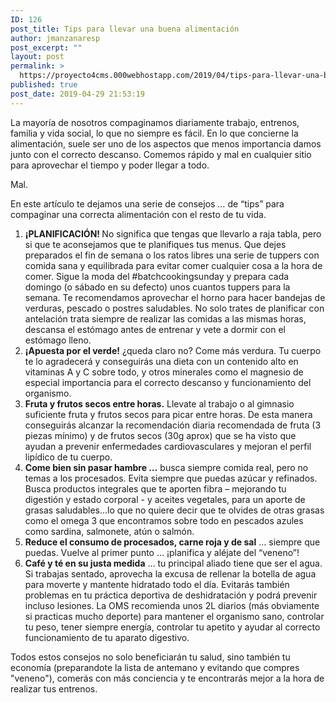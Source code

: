 ```yaml
---
ID: 126
post_title: Tips para llevar una buena alimentación
author: jmanzanaresp
post_excerpt: ""
layout: post
permalink: >
  https://proyecto4cms.000webhostapp.com/2019/04/tips-para-llevar-una-buena-alimentacion
published: true
post_date: 2019-04-29 21:53:19
---
```

<!-- wp:paragraph -->
<p>La mayoría de nosotros compaginamos diariamente trabajo, entrenos, 
familia y vida social, lo que no siempre es fácil. En lo que concierne 
la alimentación, suele ser uno de los aspectos que menos importancia 
damos junto con el correcto descanso. Comemos rápido y mal en cualquier 
sitio para aprovechar el tiempo y poder llegar a todo.</p>
<!-- /wp:paragraph -->

<!-- wp:paragraph -->
<p>Mal.</p>
<!-- /wp:paragraph -->

<!-- wp:paragraph -->
<p>En este artículo te dejamos una serie de consejos … de “tips” para compaginar una correcta alimentación con el resto de tu vida.</p>
<!-- /wp:paragraph -->

<!-- wp:list {"ordered":true} -->
<ol><li><strong>¡PLANIFICACIÓN! </strong>No significa que tengas que 
llevarlo a raja tabla, pero si que te aconsejamos que te planifiques tus
 menus. Que dejes preparados el fin de semana o los ratos libres una 
serie de tuppers con comida sana y equilibrada para evitar comer 
cualquier cosa a la hora de comer. Sigue la moda del #batchcookingsunday
 y prepara cada domingo (o sábado en su defecto) unos cuantos tuppers 
para la semana. Te recomendamos aprovechar el horno para hacer bandejas 
de verduras, pescado o postres saludables. No solo trates de planificar 
con antelación trata siempre de realizar las comidas a las mismas horas,
 descansa el estómago antes de entrenar y vete a dormir con el estómago 
lleno.</li><li><strong>¡Apuesta por el verde!</strong> ¿queda claro no? Come más 
verdura. Tu cuerpo te lo agradecerá y conseguirás una dieta con un 
contenido alto en vitaminas A y C sobre todo, y otros minerales como el 
magnesio de especial importancia para el correcto descanso y 
funcionamiento del organismo.</li><li><strong>Fruta y frutos secos entre horas.</strong> Llevate al 
trabajo o al gimnasio suficiente fruta y frutos secos para picar entre 
horas. De esta manera conseguirás alcanzar la recomendación diaria 
recomendada de fruta (3 piezas mínimo) y de frutos secos (30g aprox) que
 se ha visto que ayudan a prevenir enfermedades cardiovasculares y 
mejoran el perfil lipídico de tu cuerpo.</li><li><strong>Come bien sin pasar hambre …</strong> busca siempre comida 
real, pero no temas a los procesados. Evita siempre que puedas azúcar y 
refinados. Busca productos integrales que te aporten fibra – mejorando 
tu digestión y estado corporal - y aceites vegetales, para un aporte de 
grasas saludables…lo que no quiere decir que te olvides de otras grasas 
como el omega 3 que encontramos sobre todo en pescados azules como 
sardina, salmonete, atún o salmón.</li><li><strong>Reduce el consumo de procesados, carne roja y de sal</strong> … siempre que puedas. Vuelve al primer punto … ¡planifica y aléjate del “veneno”!</li><li><strong>Café y té en su justa medida</strong> … tu principal aliado 
tiene que ser el agua. Si trabajas sentado, aprovecha la excusa de 
rellenar la botella de agua para moverte y mantente hidratado todo el 
día. Evitarás también problemas en tu práctica deportiva de 
deshidratación y podrá prevenir incluso lesiones. La OMS recomienda unos
 2L diarios (más obviamente si practicas mucho deporte) para mantener el
 organismo sano, controlar tu peso, tener siempre energía, controlar tu 
apetito y ayudar al correcto funcionamiento de tu aparato digestivo.</li></ol>
<!-- /wp:list -->

<!-- wp:paragraph -->
<p>Todos estos consejos no solo beneficiarán tu salud, sino también
 tu economía (preparandote la lista de antemano y evitando que compres 
"veneno"), comerás con más conciencia y te encontrarás mejor a la hora 
de realizar tus entrenos.</p>
<!-- /wp:paragraph -->